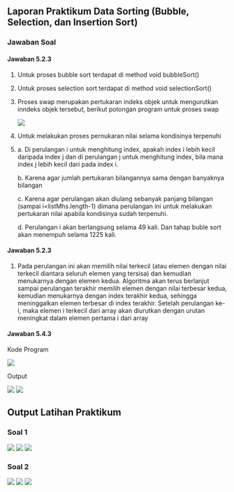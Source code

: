 ## Laporan Praktikum Data Sorting (Bubble, Selection, dan Insertion Sort) 

### Jawaban Soal 

#### Jawaban 5.2.3 
1.	Untuk proses bubble sort terdapat di method void bubbleSort()
2.	Untuk proses selection sort terdapat di method void selectionSort() 
3.	Proses swap merupakan pertukaran indeks objek untuk mengurutkan inndeks objek tersebut, berikut potongan program untuk proses swap

    <img src = "./SS/1.jpg">

4.	Untuk melakukan proses pernukaran nilai selama kondisinya terpenuhi
5.  a.	Di perulangan i untuk menghitung index, apakah index i lebih kecil daripada index j dan di perulangan j untuk menghitung index, bila mana index j lebih kecil dari pada index i.

    b.  Karena agar jumlah pertukaran bilangannya sama dengan banyaknya bilangan

    c.	Karena agar perulangan akan diulang sebanyak panjang bilangan (sampai i<listMhs.length-1) dimana perulangan ini untuk melakukan pertukaran nilai apabila kondisinya sudah terpenuhi.

    d.	Perulangan i akan berlangsung selama 49 kali. Dan tahap buble sort akan menempuh selama 1225 kali.

#### Jawaban 5.2.3

1.	Pada perulangan ini akan memilih nilai terkecil (atau elemen dengan nilai terkecil diantara seluruh elemen yang tersisa) dan kemudian menukarnya dengan elemen kedua. Algoritma akan terus berlanjut sampai perulangan terakhir memilih elemen dengan nilai terbesar kedua, kemudian menukarnya dengan index terakhir kedua, sehingga meninggalkan elemen terbesar di index terakhir. Setelah perulangan ke-i, maka elemen i terkecil dari array akan diurutkan dengan urutan meningkat dalam elemen pertama i dari array

#### Jawaban 5.4.3
Kode Program

<img src = "./SS/2.jpg">

Output
    
<img src = "./SS/3.jpg">

<img src = "./SS/4.jpg">

## Output Latihan Praktikum

### Soal 1

<img src = "./SS/5.jpg">
<img src = "./SS/6.jpg">
<img src = "./SS/7.jpg">

### Soal 2

<img src = "./SS/8.jpg">
<img src = "./SS/9.jpg">
<img src = "./SS/10.jpg">



